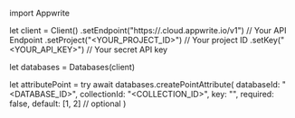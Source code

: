 import Appwrite

let client = Client()
    .setEndpoint("https://<REGION>.cloud.appwrite.io/v1") // Your API Endpoint
    .setProject("<YOUR_PROJECT_ID>") // Your project ID
    .setKey("<YOUR_API_KEY>") // Your secret API key

let databases = Databases(client)

let attributePoint = try await databases.createPointAttribute(
    databaseId: "<DATABASE_ID>",
    collectionId: "<COLLECTION_ID>",
    key: "",
    required: false,
    default: [1, 2] // optional
)

